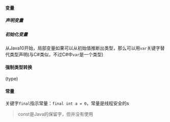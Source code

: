 #### 变量
##### 声明变量
##### 初始化变量
从Java10开始，局部变量如果可以从初始值推断出类型，那么可以用`var`关键字替代类型声明(与C#类似，不过C#中`var`是一个类型)
#### 强制类型转换
(type)
#### 常量
关键字`final`指示常量：`final int a = 0`，常量是线程安全的s
>const是Java的保留字，但并没有使用